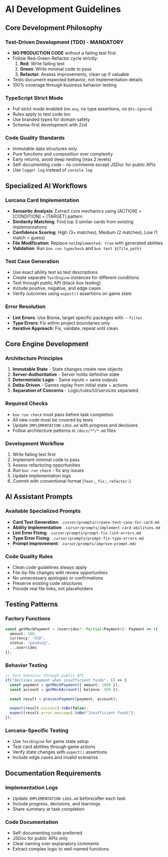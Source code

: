 # AI Development Guidelines

## Core Development Philosophy

### Test-Driven Development (TDD) - MANDATORY
- **NO PRODUCTION CODE** without a failing test first
- Follow Red-Green-Refactor cycle strictly:
  1. **Red**: Write failing test
  2. **Green**: Write minimal code to pass
  3. **Refactor**: Assess improvements, clean up if valuable
- Tests document expected behavior, not implementation details
- 100% coverage through business behavior testing

### TypeScript Strict Mode
- Full strict mode enabled (no `any`, no type assertions, no `@ts-ignore`)
- Rules apply to test code too
- Use branded types for domain safety
- Schema-first development with Zod

### Code Quality Standards
- Immutable data structures only
- Pure functions and composition over complexity
- Early returns, avoid deep nesting (max 2 levels)
- Self-documenting code - no comments except JSDoc for public APIs
- Use `logger.log` instead of `console.log`

## Specialized AI Workflows

### Lorcana Card Implementation
- **Semantic Analysis**: Extract core mechanics using [ACTION] + [CONDITION] + [TARGET] pattern
- **Similarity Matching**: Find top 3 similar cards from existing implementations
- **Confidence Scoring**: High (3+ matches), Medium (2 matches), Low (1 match + guess)
- **File Modification**: Replace `notImplemented: true` with generated abilities
- **Validation**: Run `bun run typecheck` and `bun test ${file_path}`

### Test Case Generation
- Use exact ability text as test descriptions
- Create separate `TestEngine` instances for different conditions
- Test through public API (black box testing)
- Include positive, negative, and edge cases
- Verify outcomes using `expect()` assertions on game state

### Error Resolution
- **Lint Errors**: Use Biome, target specific packages with `--filter`
- **Type Errors**: Fix within project boundaries only
- **Iterative Approach**: Fix, validate, repeat until clean

## Core Engine Development

### Architecture Principles
1. **Immutable State** - State changes create new objects
2. **Server-Authoritative** - Server holds definitive state
3. **Deterministic Logic** - Same inputs = same outputs
4. **Delta-Driven** - Games replay from initial state + actions
5. **Separation of Concerns** - Logic/rules/UI/services separated

### Required Checks
- `bun run check` must pass before task completion
- All new code must be covered by tests
- Update `IMPLEMENTATION-LOGS.md` with progress and decisions
- Follow architecture patterns in `/docs/**/*.md` files

### Development Workflow
1. Write failing test first
2. Implement minimal code to pass
3. Assess refactoring opportunities
4. Run `bun run check` - fix any issues
5. Update implementation logs
6. Commit with conventional format (`feat:`, `fix:`, `refactor:`)

## AI Assistant Prompts

### Available Specialized Prompts
- **Card Test Generation**: `.cursor/prompts/create-test-case-for-card.md`
- **Ability Implementation**: `.cursor/prompts/implement-card-abilities.md`
- **Lint Error Fixing**: `.cursor/prompts/prompt-fix-lint-errors.md`
- **Type Error Fixing**: `.cursor/prompts/prompt-fix-type-errors.md`
- **Prompt Improvement**: `.cursor/prompts/improve-prompt.mdc`

### Code Quality Rules
- Clean code guidelines always apply
- File-by-file changes with review opportunities
- No unnecessary apologies or confirmations
- Preserve existing code structures
- Provide real file links, not placeholders

## Testing Patterns

### Factory Functions
```typescript
const getMockPayment = (overrides?: Partial<Payment>): Payment => ({
  amount: 100,
  currency: "USD",
  status: "pending",
  ...overrides
});
```

### Behavior Testing
```typescript
// Test behavior through public API
it("declines payment when insufficient funds", () => {
  const payment = getMockPayment({ amount: 1000 });
  const account = getMockAccount({ balance: 500 });
  
  const result = processPayment(payment, account);
  
  expect(result.success).toBe(false);
  expect(result.error.message).toBe("Insufficient funds");
});
```

### Lorcana-Specific Testing
- Use `TestEngine` for game state setup
- Test card abilities through game actions
- Verify state changes with `expect()` assertions
- Include edge cases and invalid scenarios

## Documentation Requirements

### Implementation Logs
- Update `IMPLEMENTATION-LOGS.md` before/after each task
- Include progress, decisions, and learnings
- Share summary at task completion

### Code Documentation
- Self-documenting code preferred
- JSDoc for public APIs only
- Clear naming over explanatory comments
- Extract complex logic to well-named functions